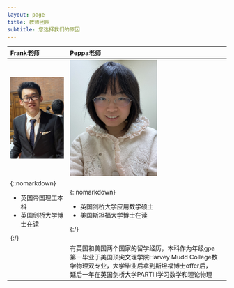 ```yaml
---
layout: page
title: 教师团队
subtitle: 您选择我们的原因
---
```

| Frank老师 | Peppa老师 |  |
| :------ |:------ | :------ |
| <img src="/assets/img/frank.jpg" width="200"> | <img src="/assets/img/cynthia.JPG" width="200">  |  |
| {::nomarkdown}<ul><li> 英国帝国理工本科 </li><li> 英国剑桥大学博士在读 </li></ul>{:/}|{::nomarkdown}<ul><li> 英国剑桥大学应用数学硕士 </li><li> 美国斯坦福大学博士在读 </li></ul>{:/}|  |
| | 有英国和美国两个国家的留学经历，本科作为年级gpa第一毕业于美国顶尖文理学院Harvey Mudd College数学物理双专业，大学毕业后拿到斯坦福博士offer后，延后一年在英国剑桥大学PARTIII学习数学和理论物理 | |





